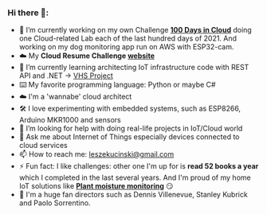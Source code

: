 ### Hi there 👋:

- 🔭 I’m currently working on my own Challenge **[100 Days in Cloud](https://github.com/CloudedThings/100-Days-in-Cloud)** doing one Cloud-related Lab each of the last hundred days of 2021. And working on my dog monitoring app run on AWS with ESP32-cam.
- ☁️ My **Cloud Resume Challenge [website](https://profile.cloudofthings.net)**
- 🌱 I’m currently learning architecting IoT infrastructure code with REST API and .NET -> [VHS Project](https://github.com/CloudedThings/VHS)
- ⌨️ My favorite programming language: Python or maybe C#
- ☁️ I'm a 'wannabe' cloud architect
- 🛠️ I love experimenting with embedded systems, such as ESP8266, Arduino MKR1000 and sensors
- 🤔 I’m looking for help with doing real-life projects in IoT/Cloud world
- 💬 Ask me about Internet of Things especially devices connected to cloud services
- 📫 How to reach me: leszekucinski@gmail.com
- ⚡ Fun fact: I like challenges: other one I'm up for is **read 52 books a year** which I completed in the last several years. And I'm proud of my home IoT solutions like **[Plant moisture monitoring](https://github.com/CloudedThings/HighGrowMQTT)** 😏
- 🎥 I'm a huge fan directors such as Dennis Villenevue, Stanley Kubrick and Paolo Sorrentino.
